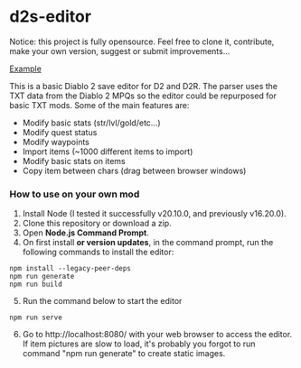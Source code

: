 # d2s-editor

Notice: this project is fully opensource. Feel free to clone it, contribute, make your own version, suggest or submit improvements...

[Example](http://d2s.dschu012.dev/)

This is a basic Diablo 2 save editor for D2 and D2R. The parser uses the TXT data from the Diablo 2 MPQs so the editor could be repurposed for basic TXT mods. Some of the main features are:

- Modify basic stats (str/lvl/gold/etc...)
- Modify quest status
- Modify waypoints
- Import items (~1000 different items to import)
- Modify basic stats on items
- Copy item between chars (drag between browser windows)

### How to use on your own mod

1. Install Node (I tested it successfully v20.10.0, and previously v16.20.0).
2. Clone this repository or download a zip.
3. Open **Node.js Command Prompt**.
4. On first install **or version updates**, in the command prompt, run the following commands to install the editor:

```
npm install --legacy-peer-deps
npm run generate
npm run build
```

5. Run the command below to start the editor

```
npm run serve
```

6. Go to http://localhost:8080/ with your web browser to access the editor. If item pictures are slow to load, it's probably you forgot to run command "npm run generate" to create static images.
